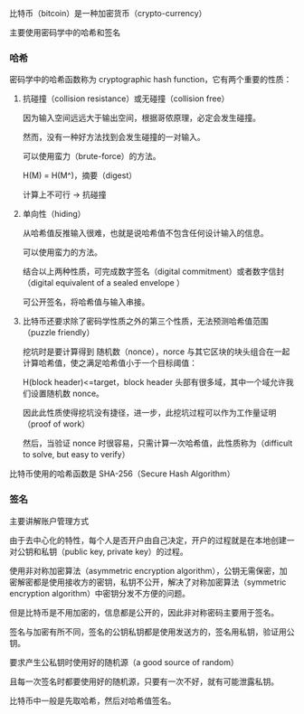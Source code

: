 比特币（bitcoin）是一种加密货币（crypto-currency）

主要使用密码学中的哈希和签名

### 哈希

密码学中的哈希函数称为 cryptographic hash function，它有两个重要的性质：

1. 抗碰撞（collision resistance）或无碰撞（collision free）

   因为输入空间远远大于输出空间，根据哥侬原理，必定会发生碰撞。

   然而，没有一种好方法找到会发生碰撞的一对输入。

   可以使用蛮力（brute-force）的方法。

   H(M) = H(M^)，摘要（digest）

   计算上不可行 -> 抗碰撞

2. 单向性（hiding）

   从哈希值反推输入很难，也就是说哈希值不包含任何设计输入的信息。

   可以使用蛮力的方法。

   结合以上两种性质，可完成数字签名（digital commitment）或者数字信封（digital equivalent of a sealed envelope ）

   可公开签名，将哈希值与输入串接。

3. 比特币还要求除了密码学性质之外的第三个性质，无法预测哈希值范围（puzzle friendly）

   挖坑时是要计算得到 随机数（nonce），norce 与其它区块的块头组合在一起计算哈希值，使之满足哈希值小于一个目标阈值：

   H(block header)<=target，block header 头部有很多域，其中一个域允许我们设置随机数 nonce。

   因此此性质使得挖坑没有捷径，进一步，此挖坑过程可以作为工作量证明（proof of work）

   然后，当验证 nonce 时很容易，只需计算一次哈希值，此性质称为（difficult to solve, but easy to verify）

比特币使用的哈希函数是 SHA-256（Secure Hash Algorithm）

### 签名

主要讲解账户管理方式

由于去中心化的特性，每个人是否开户由自己决定，开户的过程就是在本地创建一对公钥和私钥（public key, private key）的过程。

使用非对称加密算法（asymmetric encryption algorithm），公钥无需保密，加密解密都是使用接收方的密钥，私钥不公开，解决了对称加密算法（symmetric encryption algorithm）中密钥分发不方便的问题。

但是比特币是不用加密的，信息都是公开的，因此非对称密码主要用于签名。

签名与加密有所不同，签名的公钥私钥都是使用发送方的，签名用私钥，验证用公钥。

要求产生公私钥时使用好的随机源（a good source of random）

且每一次签名时都要使用好的随机源，只要有一次不好，就有可能泄露私钥。

比特币中一般是先取哈希，然后对哈希值签名。